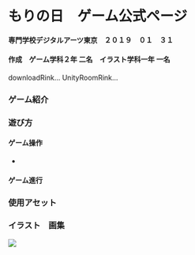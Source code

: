 # もりの日　ゲーム公式ページ

#### 専門学校デジタルアーツ東京　２０１９　０１　３１  
#### 作成　ゲーム学科２年 二名　イラスト学科一年 一名

downloadRink...  UnityRoomRink...

### ゲーム紹介

### 遊び方

#### ゲーム操作

  - 

#### ゲーム進行

  

### 使用アセット

### イラスト　画集

![](https://github.com/175B005/Morinohi/blob/master/%E3%82%82%E3%82%8A%E3%81%AE%E6%97%A5.png?raw=true)
